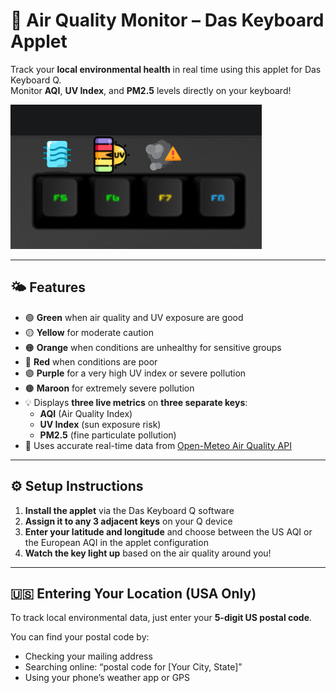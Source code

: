 # 🌿 Air Quality Monitor – Das Keyboard Applet

Track your **local environmental health** in real time using this applet for Das Keyboard Q.  
Monitor **AQI**, **UV Index**, and **PM2.5** levels directly on your keyboard!

![Air Quality Monitor on a Das Keyboard Q](assets/image.png "Air Quality Monitor")

---

## 🌤️ Features

- 🟢 **Green** when air quality and UV exposure are good
- 🟡 **Yellow** for moderate caution
- 🟠 **Orange** when conditions are unhealthy for sensitive groups
- 🔴 **Red** when conditions are poor
- 🟣 **Purple** for a very high UV index or severe pollution
- 🟤 **Maroon** for extremely severe pollution
- 💡 Displays **three live metrics** on **three separate keys**:
  - **AQI** (Air Quality Index)
  - **UV Index** (sun exposure risk)
  - **PM2.5** (fine particulate pollution)
- 📡 Uses accurate real-time data from [Open-Meteo Air Quality API](https://open-meteo.com/en/docs/air-quality-api)

---

## ⚙️ Setup Instructions

1. **Install the applet** via the Das Keyboard Q software
2. **Assign it to any 3 adjacent keys** on your Q device
3. **Enter your latitude and longitude** and choose between the US AQI or the European AQI in the applet configuration
4. **Watch the key light up** based on the air quality around you!

---

## 🇺🇸 Entering Your Location (USA Only)

To track local environmental data, just enter your **5-digit US postal code**.

You can find your postal code by:

- Checking your mailing address
- Searching online: “postal code for [Your City, State]”
- Using your phone’s weather app or GPS
